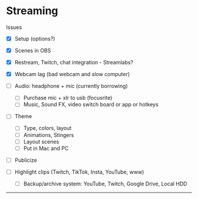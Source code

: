 # Streaming 

Issues
  - [X] Setup (options?)
  - [X] Scenes in OBS
  - [X] Restream, Twitch, chat integration - Streamlabs?
  - [X] Webcam lag (bad webcam and slow computer)
  
  - [ ] Audio: headphone + mic (currently borrowing)
    - [ ] Purchase mic + xlr to usb (focusrite)
    - [ ] Music, Sound FX, video switch board or app or hotkeys
  - [ ] Theme
    - [ ] Type, colors, layout
    - [ ] Animations, Stingers
    - [ ] Layout scenes
    - [ ] Put in Mac and PC
  - [ ] Publicize
  - [ ] Highlight clips (Twitch, TikTok, Insta, YouTube, www)
    - [ ] Backup/archive system: YouTube, Twitch, Google Drive, Local HDD
    
    
  
-------------
